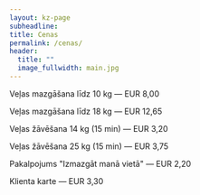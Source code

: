 ```yaml
---
layout: kz-page
subheadline:
title: Cenas
permalink: /cenas/
header:
  title: ""
  image_fullwidth: main.jpg
---
```


Veļas mazgāšana līdz 10 kg — EUR 8,00

Veļas mazgāšana līdz 18 kg — EUR 12,65

Veļas žāvēšana 14 kg (15 min) — EUR 3,20

Veļas žāvēšana 25 kg (15 min) — EUR 3,75

Pakalpojums "Izmazgāt manā vietā" — EUR 2,20

Klienta karte — EUR 3,30
